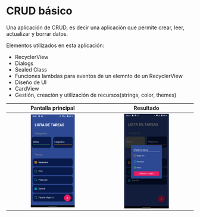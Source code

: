 # CRUD básico
Una aplicación de CRUD, es decir una aplicación que permite crear, leer, actualizar y borrar datos. 

Elementos utilizados en esta aplicación:
* RecyclerView
* Dialogs
* Sealed Class
* Funciones lambdas para eventos de un elemnto de un RecyclerView
* Diseño de UI
* CardView
* Gestión, creación y utilización de recursos(strings, color, themes)



|                               Pantalla principal                               |                                   Resultado                                    |
|:------------------------------------------------------------------------------:|:------------------------------------------------------------------------------:|
|  <img src="./readme_images/app.png" style="height: 50%; width:50%;"/>  |  <img src="./readme_images/add_task.png" style="height: 50%; width:50%;"/>  |